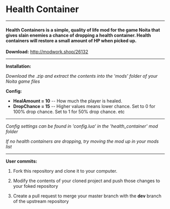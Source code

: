 # Health Container

---

#### Health Containers is a simple, quality of life mod for the game Noita that gives slain enemies a chance of dropping a health container. Health containers will restore a small amount of HP when picked up.

**Download:** http://modwork.shop/26132

---

**Installation:**

*Download the .zip and extract the contents into the 'mods' folder of your Noita game files*

**Config:**
* **HealAmount = 10** -- How much the player is healed.
* **DropChance = 15** -- Higher values means lower chance. Set to 0 for 100% drop chance. Set to 1 for 50% drop chance. etc

---

*Config settings can be found in 'config.lua' in the 'health_container' mod folder*

*If no health containers are dropping, try moving the mod up in your mods list*

---

**User commits:**

1) Fork this repository and clone it to your computer.

2) Modify the contents of your cloned project and push those changes to your foked repository

3) Create a pull request to merge your master branch with the **dev** branch of the upstream repository

